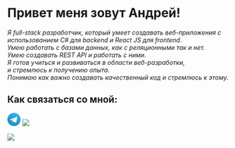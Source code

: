 # Привет меня зовут Андрей!

*Я  full-stack разработчик, который умеет создавать веб-приложения с использованием C# для backend и React JS для frontend.</br>
Умею работать с базами данных, как с реляционными так и нет.</br>
Умею создавать REST API и работать с ними.</br>
Я готов учиться и развиваться в области веб-разработки, </br>
и стремлюсь к получению опыта.</br>
Понимаю как важно создавать качественный код и стремлюсь к этому.*</br>




## Как связаться со мной:
<a href="https://t.me/fraaylll"><img   width="30px" src="https://raw.githubusercontent.com/github/explore/80688e429a7d4ef2fca1e82350fe8e3517d3494d/topics/telegram/telegram.png"/></a>   <a href="https://vk.com/fraaylll"> <img   width="30px" src="https://upload.wikimedia.org/wikipedia/commons/thumb/f/f3/VK_Compact_Logo_%282021-present%29.svg/1024px-VK_Compact_Logo_%282021-present%29.svg.png"/></a>

<img width="300px" src="https://leetcode.card.workers.dev/ryabokon_01?theme=default&font=baloo&extension=activity">
